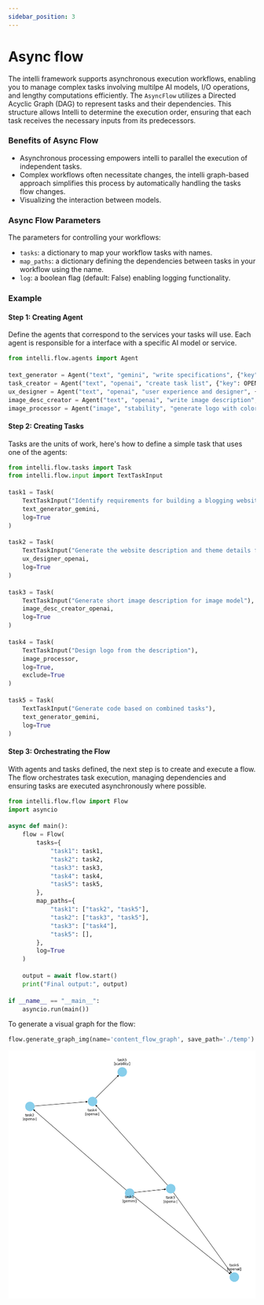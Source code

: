 ```yaml
---
sidebar_position: 3
---
```


# Async flow

The intelli framework supports asynchronous execution workflows, enabling you to manage complex tasks involving multilpe AI models, I/O operations, and lengthy computations efficiently. The `AsyncFlow` utilizes a Directed Acyclic Graph (DAG) to represent tasks and their dependencies. This structure allows Intelli to determine the execution order, ensuring that each task receives the necessary inputs from its predecessors. 

### Benefits of Async Flow
- Asynchronous processing empowers intelli to parallel the execution of independent tasks.
- Complex workflows often necessitate changes, the intelli graph-based approach simplifies this process by automatically handling the tasks flow changes.
- Visualizing the interaction between models.

### Async Flow Parameters
The parameters for controlling your workflows:
- `tasks`: a dictionary to map your workflow tasks with names.
- `map_paths`: a dictionary defining the dependencies between tasks in your workflow using the name.
- `log`: a boolean flag (default: False) enabling logging functionality. 

### Example

#### Step 1: Creating Agent

Define the agents that correspond to the services your tasks will use. Each agent is responsible for a interface with a specific AI model or service.

```python
from intelli.flow.agents import Agent

text_generator = Agent("text", "gemini", "write specifications", {"key": GEMINI_API_KEY, "model": "gemini"})
task_creator = Agent("text", "openai", "create task list", {"key": OPENAI_API_KEY, "model": "gpt-3.5-turbo"})
ux_designer = Agent("text", "openai", "user experience and designer", {"key": OPENAI_API_KEY, "model": "gpt-3.5-turbo"})
image_desc_creator = Agent("text", "openai", "write image description", {"key": OPENAI_API_KEY, "model": "gpt-3.5-turbo"})
image_processor = Agent("image", "stability", "generate logo with colorful style", {"key": STABILITY_API_KEY})
```

#### Step 2: Creating Tasks

Tasks are the units of work, here's how to define a simple task that uses one of the agents:

```python
from intelli.flow.tasks import Task
from intelli.flow.input import TextTaskInput

task1 = Task(
    TextTaskInput("Identify requirements for building a blogging website about the environment"),
    text_generator_gemini,
    log=True
)

task2 = Task(
    TextTaskInput("Generate the website description and theme details from the requirements"),
    ux_designer_openai,
    log=True
)

task3 = Task(
    TextTaskInput("Generate short image description for image model"),
    image_desc_creator_openai,
    log=True
)

task4 = Task(
    TextTaskInput("Design logo from the description"),
    image_processor,
    log=True,
    exclude=True
)

task5 = Task(
    TextTaskInput("Generate code based on combined tasks"),
    text_generator_gemini,
    log=True
)
```

#### Step 3: Orchestrating the Flow

With agents and tasks defined, the next step is to create and execute a flow. The flow orchestrates task execution, managing dependencies and ensuring tasks are executed asynchronously where possible.

```python
from intelli.flow.flow import Flow
import asyncio

async def main():
    flow = Flow(
        tasks={
            "task1": task1,
            "task2": task2,
            "task3": task3,
            "task4": task4,
            "task5": task5,
        },
        map_paths={
            "task1": ["task2", "task5"],
            "task2": ["task3", "task5"],
            "task3": ["task4"],
            "task5": [],
        },
        log=True
    )

    output = await flow.start()
    print("Final output:", output)

if __name__ == "__main__":
    asyncio.run(main())
```

To generate a visual graph for the flow:

```python
flow.generate_graph_img(name='content_flow_graph', save_path='./temp')
```

<img src="https://raw.githubusercontent.com/intelligentnode/docs/804e1c5181f76694caaf1113282376a063492852/resources/flow_graph_img.png" width="750em"/>

